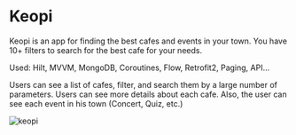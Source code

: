 # Keopi
Keopi is an app for finding the best cafes and events in your town. You have 10+ filters to search for the best cafe for your needs.

Used: Hilt, MVVM, MongoDB, Coroutines, Flow, Retrofit2, Paging, API...

Users can see a list of cafes, filter, and search them by a large number of parameters. Users can see more details about each cafe. Also, the user can see each event in his town (Concert, Quiz, etc.)

![keopi](https://user-images.githubusercontent.com/71450900/155368880-d4fbde7b-5466-48d7-87b5-b111dcd19979.jpg)
